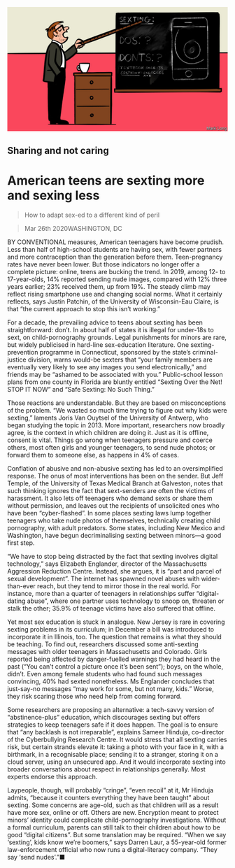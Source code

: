 ![](./images/20200328_USD002_0.jpg)

## Sharing and not caring

# American teens are sexting more and sexing less

> How to adapt sex-ed to a different kind of peril

> Mar 26th 2020WASHINGTON, DC

BY CONVENTIONAL measures, American teenagers have become prudish. Less than half of high-school students are having sex, with fewer partners and more contraception than the generation before them. Teen-pregnancy rates have never been lower. But those indicators no longer offer a complete picture: online, teens are bucking the trend. In 2019, among 12- to 17-year-olds, 14% reported sending nude images, compared with 12% three years earlier; 23% received them, up from 19%. The steady climb may reflect rising smartphone use and changing social norms. What it certainly reflects, says Justin Patchin, of the University of Wisconsin-Eau Claire, is that “the current approach to stop this isn’t working.”

For a decade, the prevailing advice to teens about sexting has been straightforward: don’t. In about half of states it is illegal for under-18s to sext, on child-pornography grounds. Legal punishments for minors are rare, but widely publicised in hard-line sex-education literature. One sexting-prevention programme in Connecticut, sponsored by the state’s criminal-justice division, warns would-be sexters that “your family members are eventually very likely to see any images you send electronically,” and friends may be “ashamed to be associated with you.” Public-school lesson plans from one county in Florida are bluntly entitled “Sexting Over the Net! STOP IT NOW” and “Safe Sexting: No Such Thing.”

Those reactions are understandable. But they are based on misconceptions of the problem. “We wasted so much time trying to figure out why kids were sexting,” laments Joris Van Ouytsel of the University of Antwerp, who began studying the topic in 2013. More important, researchers now broadly agree, is the context in which children are doing it. Just as it is offline, consent is vital. Things go wrong when teenagers pressure and coerce others, most often girls and younger teenagers, to send nude photos; or forward them to someone else, as happens in 4% of cases.

Conflation of abusive and non-abusive sexting has led to an oversimplified response. The onus of most interventions has been on the sender. But Jeff Temple, of the University of Texas Medical Branch at Galveston, notes that such thinking ignores the fact that sext-senders are often the victims of harassment. It also lets off teenagers who demand sexts or share them without permission, and leaves out the recipients of unsolicited ones who have been “cyber-flashed”. In some places sexting laws lump together teenagers who take nude photos of themselves, technically creating child pornography, with adult predators. Some states, including New Mexico and Washington, have begun decriminalising sexting between minors—a good first step.

“We have to stop being distracted by the fact that sexting involves digital technology,” says Elizabeth Englander, director of the Massachusetts Aggression Reduction Centre. Instead, she argues, it is “part and parcel of sexual development”. The internet has spawned novel abuses with wider-than-ever reach, but they tend to mirror those in the real world. For instance, more than a quarter of teenagers in relationships suffer “digital-dating abuse”, where one partner uses technology to snoop on, threaten or stalk the other; 35.9% of teenage victims have also suffered that offline.

Yet most sex education is stuck in analogue. New Jersey is rare in covering sexting problems in its curriculum; in December a bill was introduced to incorporate it in Illinois, too. The question that remains is what they should be teaching. To find out, researchers discussed some anti-sexting messages with older teenagers in Massachusetts and Colorado. Girls reported being affected by danger-fuelled warnings they had heard in the past (“You can’t control a picture once it’s been sent”); boys, on the whole, didn’t. Even among female students who had found such messages convincing, 40% had sexted nonetheless. Ms Englander concludes that just-say-no messages “may work for some, but not many, kids.” Worse, they risk scaring those who need help from coming forward.

Some researchers are proposing an alternative: a tech-savvy version of “abstinence-plus” education, which discourages sexting but offers strategies to keep teenagers safe if it does happen. The goal is to ensure that “any backlash is not irreparable”, explains Sameer Hinduja, co-director of the Cyberbullying Research Centre. It would stress that all sexting carries risk, but certain strands elevate it: taking a photo with your face in it, with a birthmark, in a recognisable place; sending it to a stranger, storing it on a cloud server, using an unsecured app. And it would incorporate sexting into broader conversations about respect in relationships generally. Most experts endorse this approach.

Laypeople, though, will probably “cringe”, “even recoil” at it, Mr Hinduja admits, “because it counters everything they have been taught” about sexting. Some concerns are age-old, such as that children will as a result have more sex, online or off. Others are new. Encryption meant to protect minors’ identity could complicate child-pornography investigations. Without a formal curriculum, parents can still talk to their children about how to be good “digital citizens”. But some translation may be required. “When we say ‘sexting’, kids know we’re boomers,” says Darren Laur, a 55-year-old former law-enforcement official who now runs a digital-literacy company. “They say ‘send nudes’.”■